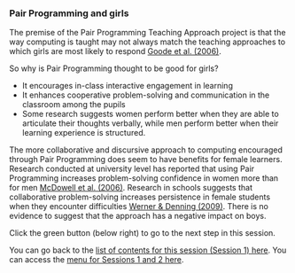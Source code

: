### Pair Programming and girls

The premise of the Pair Programming Teaching Approach project is that the way computing is taught may not always match the teaching approaches to which girls are most likely to respond [Goode et al. (2006)](https://www.semanticscholar.org/paper/Lost-in-Translation%3A-Gender-and-High-School-Science-Goode-Estrella/787d7aa31ca0bc201c22597170931e4d2987352c). 

So why is Pair Programming thought to be good for girls?
+ It encourages in-class interactive engagement in learning
+ It enhances cooperative problem-solving and communication in the classroom among the pupils
+ Some research suggests women perform better when they are able to articulate their thoughts verbally, while men perform better when their learning experience is structured.

The more collaborative and discursive approach to computing encouraged through Pair Programming does seem to have benefits for female learners. Research conducted at university level has reported that using Pair Programming increases problem-solving confidence in women more than for men [McDowell et al. (2006)](https://dl.acm.org/doi/abs/10.1145/1145287.1145293). Research in schools suggests that collaborative problem-solving increases persistence in female students when they encounter difficulties [Werner & Denning (2009)](https://www.tandfonline.com/doi/abs/10.1080/15391523.2009.10782540). There is no evidence to suggest that the approach has a negative impact on boys.


Click the green button (below right) to go to the next step in this session.

You can go back to the [list of contents for this session (Session 1) here](https://projects.raspberrypi.org/en/projects/gbic-pair-programming-1).
You can access the [menu for Sessions 1 and 2 here](https://projects.raspberrypi.org/en/pathways/gbic-pair-programming-training).
